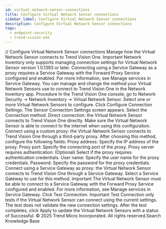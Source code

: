 ```yaml
---
id: virtual-network-sensor-connections
title: Configure Virtual Network Sensor connections
sidebar_label: Configure Virtual Network Sensor connections
description: Configure Virtual Network Sensor connections
tags:
  - endpoint-security
  - trend-vision-one
---
```


/*<![CDATA[*/ $('#title').html($('meta[name=map-description]').attr('content')); /*]]>*/ Configure Virtual Network Sensor connections Manage how the Virtual Network Sensor connects to Trend Vision One. Important Network Inventory only supports managing connection settings for Virtual Network Sensor version 1.0.1393 or later. Connecting using a Service Gateway as a proxy requires a Service Gateway with the Forward Proxy Service configured and enabled. For more information, see Manage services in Service Gateway. You can manage and change the method your Virtual Network Sensors use to connect to Trend Vision One in the Network Inventory app. Procedure In the Trend Vision One console, go to Network Security → Network Inventory → Virtual Network Sensor. Select one or more Virtual Network Sensors to configure. Click Configure Connection Settings. The Sensor Connection Settings screen appears. Select the Connection method. Direct connection: the Virtual Network Sensor connects to Trend Vision One directly. Make sure the Virtual Network Sensor is able to connect to the internet when using this configuration. Connect using a custom proxy: the Virtual Network Sensor connects to Trend Vision One through a third-party proxy. After choosing this method, configure the following fields: Proxy address: Specify the IP address of the proxy. Proxy port: Specify the connecting port of the proxy. Proxy server requires authentication: (Optional) Select if the proxy requires authentication credentials. User name: Specify the user name for the proxy credentials. Password: Specify the password for the proxy credentials. Connect using a Service Gateway as proxy: the Virtual Network Sensor connects to Trend Vision One through a Service Gateway. Select a Service Gateway to use for this method. Important The Virtual Network Sensor must be able to connect to a Service Gateway with the Forward Proxy Service configured and enabled. For more information, see Manage services in Service Gateway. Click Test Connection. Important Test Connection only tests if the Virtual Network Sensor can connect using the current settings. The test does not validate the new connection settings. After the test completes, click Apply to update the Virtual Network Sensors with a status of Successful. © 2025 Trend Micro Incorporated. All rights reserved.Search Knowledge Base